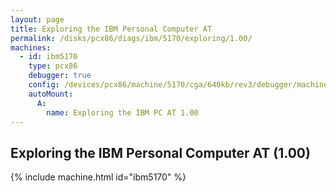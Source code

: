 ```yaml
---
layout: page
title: Exploring the IBM Personal Computer AT
permalink: /disks/pcx86/diags/ibm/5170/exploring/1.00/
machines:
  - id: ibm5170
    type: pcx86
    debugger: true
    config: /devices/pcx86/machine/5170/cga/640kb/rev3/debugger/machine.xml
    autoMount:
      A:
        name: Exploring the IBM PC AT 1.00
---
```


Exploring the IBM Personal Computer AT (1.00)
---------------------------------------------

{% include machine.html id="ibm5170" %}
